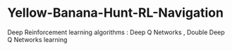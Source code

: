 # Yellow-Banana-Hunt-RL-Navigation
Deep Reinforcement learning algorithms :  Deep Q Networks , Double Deep Q Networks learning 
